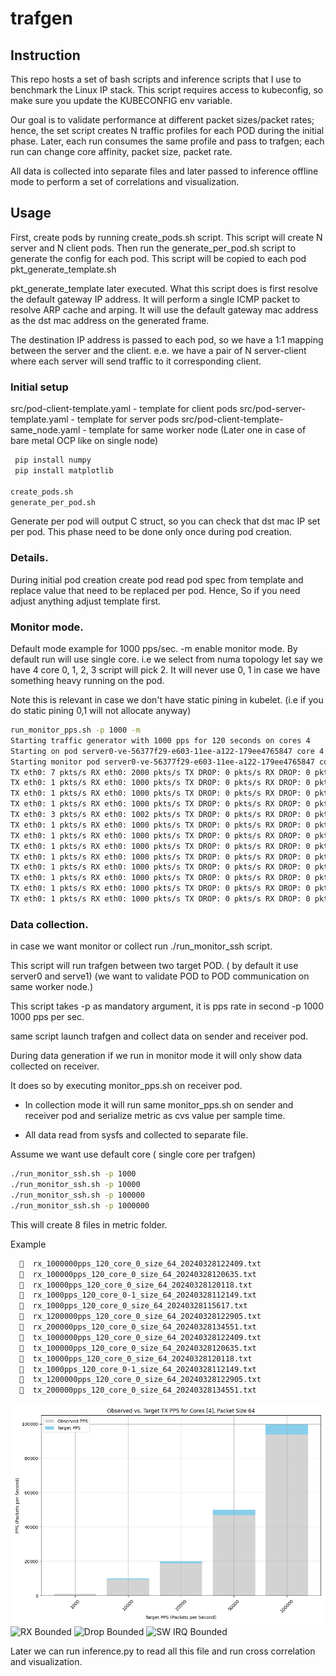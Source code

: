 # trafgen

## Instruction

This repo hosts a set of bash scripts and inference scripts that I use to benchmark the Linux IP stack. 
This script requires access to kubeconfig, so make sure you update the KUBECONFIG env variable.

Our goal is to validate performance at different packet sizes/packet rates; hence, the set script 
creates N traffic profiles for each POD during the initial phase. Later, each run consumes the same 
profile and pass to trafgen; each run can change core affinity, packet size, packet rate.

All data is collected into separate files and later passed to inference offline mode to 
perform a set of correlations and visualization.

## Usage

First, create pods by running create_pods.sh script. This script will create N server and N client pods. 
Then run the generate_per_pod.sh script to generate the config for each pod. This script will be 
copied to each pod
pkt_generate_template.sh

pkt_generate_template later executed. What this script does is first resolve the default gateway IP address.
It will perform a single ICMP packet to resolve ARP cache and arping. It will use the default gateway mac address
as the dst mac address on the generated frame.

The destination IP address is passed to each pod, so we have a 1:1 mapping between the server and the client. 
e.e. we have a pair of N server-client where each server will send traffic to it corresponding client.

### Initial setup

src/pod-client-template.yaml - template for client pods
src/pod-server-template.yaml - template for server pods
src/pod-client-template-same_node.yaml - template for same worker node 
(Later one in case of bare metal OCP like on single node)

```bash
 pip install numpy
 pip install matplotlib

create_pods.sh
generate_per_pod.sh

```

Generate per pod will output C struct, so you can check that dst mac IP set per pod.
This phase need to be done only once during pod creation.

### Details.

During initial pod creation create pod read pod spec from template and replace 
value that need to be replaced per pod.  Hence, So if you need adjust anything 
adjust template first.


### Monitor mode.

Default mode example for 1000 pps/sec. -m enable monitor mode.  By default run will 
use single core.  i.e we select from numa topology let say we have 4 core 0, 1, 2, 3 script will pick 2.
It will never use 0, 1 in case we have something heavy running on the pod.  

Note this is relevant in case we don't have static pining in kubelet.
(i.e if you do static pining 0,1 will not allocate anyway)


```bash
run_monitor_pps.sh -p 1000 -m
Starting traffic generator with 1000 pps for 120 seconds on cores 4
Starting on pod server0-ve-56377f29-e603-11ee-a122-179ee4765847 core 4 with 1000 pps for 120 sec
Starting monitor pod server0-ve-56377f29-e603-11ee-a122-179ee4765847 core 4 with 120 sec.
TX eth0: 7 pkts/s RX eth0: 2000 pkts/s TX DROP: 0 pkts/s RX DROP: 0 pkts/s IRQ Rate: 1590, SIRQ Rate: 1912 NET_TX_RATE: 0, NET_RX_RATE: 1008 AVG_SIZE: 88
TX eth0: 1 pkts/s RX eth0: 1000 pkts/s TX DROP: 0 pkts/s RX DROP: 0 pkts/s IRQ Rate: 2764, SIRQ Rate: 1711 NET_TX_RATE: 0, NET_RX_RATE: 1032 AVG_SIZE: 88
TX eth0: 1 pkts/s RX eth0: 1000 pkts/s TX DROP: 0 pkts/s RX DROP: 0 pkts/s IRQ Rate: 1823, SIRQ Rate: 1449 NET_TX_RATE: 0, NET_RX_RATE: 1002 AVG_SIZE: 88
TX eth0: 1 pkts/s RX eth0: 1000 pkts/s TX DROP: 0 pkts/s RX DROP: 0 pkts/s IRQ Rate: 3723, SIRQ Rate: 1803 NET_TX_RATE: 0, NET_RX_RATE: 1017 AVG_SIZE: 88
TX eth0: 3 pkts/s RX eth0: 1002 pkts/s TX DROP: 0 pkts/s RX DROP: 0 pkts/s IRQ Rate: 2882, SIRQ Rate: 1545 NET_TX_RATE: 1, NET_RX_RATE: 775 AVG_SIZE: 57
TX eth0: 1 pkts/s RX eth0: 1000 pkts/s TX DROP: 0 pkts/s RX DROP: 0 pkts/s IRQ Rate: 1694, SIRQ Rate: 1213 NET_TX_RATE: 0, NET_RX_RATE: 738 AVG_SIZE: 88
TX eth0: 1 pkts/s RX eth0: 1000 pkts/s TX DROP: 0 pkts/s RX DROP: 0 pkts/s IRQ Rate: 1369, SIRQ Rate: 1094 NET_TX_RATE: 0, NET_RX_RATE: 741 AVG_SIZE: 88
TX eth0: 1 pkts/s RX eth0: 1000 pkts/s TX DROP: 0 pkts/s RX DROP: 0 pkts/s IRQ Rate: 1548, SIRQ Rate: 1133 NET_TX_RATE: 0, NET_RX_RATE: 740 AVG_SIZE: 88
TX eth0: 1 pkts/s RX eth0: 1000 pkts/s TX DROP: 0 pkts/s RX DROP: 0 pkts/s IRQ Rate: 3191, SIRQ Rate: 1500 NET_TX_RATE: 0, NET_RX_RATE: 741 AVG_SIZE: 88
TX eth0: 1 pkts/s RX eth0: 1000 pkts/s TX DROP: 0 pkts/s RX DROP: 0 pkts/s IRQ Rate: 1482, SIRQ Rate: 1461 NET_TX_RATE: 1, NET_RX_RATE: 1045 AVG_SIZE: 88
TX eth0: 1 pkts/s RX eth0: 1000 pkts/s TX DROP: 0 pkts/s RX DROP: 0 pkts/s IRQ Rate: 1425, SIRQ Rate: 1103 NET_TX_RATE: 0, NET_RX_RATE: 742 AVG_SIZE: 88
TX eth0: 1 pkts/s RX eth0: 1000 pkts/s TX DROP: 0 pkts/s RX DROP: 0 pkts/s IRQ Rate: 2121, SIRQ Rate: 1200 NET_TX_RATE: 0, NET_RX_RATE: 744 AVG_SIZE: 88
TX eth0: 1 pkts/s RX eth0: 1000 pkts/s TX DROP: 0 pkts/s RX DROP: 0 pkts/s IRQ Rate: 3422, SIRQ Rate: 1812 NET_TX_RATE: 0, NET_RX_RATE: 1011 AVG_SIZE: 88
```


### Data collection.

in case we want monitor or collect run ./run_monitor_ssh script. 

This script will run trafgen between two target POD. ( by default it use server0 and serve1)
(we want to validate POD to POD communication on same worker node.)

This script takes -p as mandatory argument, it is pps rate in second 
-p 1000 1000 pps per sec. 

same script launch trafgen and collect data on sender and receiver pod.

During data generation if we run in monitor mode it will only show data collected
on receiver.

It does so by executing monitor_pps.sh on receiver pod.

- In collection mode it will run same monitor_pps.sh on sender and receiver pod
and serialize metric as cvs value per sample time.

- All data read from sysfs and collected to separate file.  

Assume we want use default core ( single core per trafgen)

```bash
./run_monitor_ssh.sh -p 1000
./run_monitor_ssh.sh -p 10000
./run_monitor_ssh.sh -p 100000
./run_monitor_ssh.sh -p 1000000
```

This will create 8 files in metric folder.

Example

```bash
    rx_1000000pps_120_core_0_size_64_20240328122409.txt
    rx_100000pps_120_core_0_size_64_20240328120635.txt
    rx_10000pps_120_core_0_size_64_20240328120118.txt
    rx_1000pps_120_core_0-1_size_64_20240328112149.txt
    rx_1000pps_120_core_0_size_64_20240328115617.txt
    rx_1200000pps_120_core_0_size_64_20240328122905.txt
    rx_200000pps_120_core_0_size_64_20240328134551.txt
    tx_1000000pps_120_core_0_size_64_20240328122409.txt
    tx_100000pps_120_core_0_size_64_20240328120635.txt
    tx_10000pps_120_core_0_size_64_20240328120118.txt
    tx_1000pps_120_core_0-1_size_64_20240328112149.txt
    tx_1200000pps_120_core_0_size_64_20240328122905.txt
    tx_200000pps_120_core_0_size_64_20240328134551.txt
```

![TX Bounded](tx_bounded_64_cores_4.png)
![RX Bounded](https://github.com/spyroot/trafgen/rx_bounded_64_cores_4.png)
![Drop Bounded](https://github.com/spyroot/trafgen/drop_bounded_64_cores_4.png)
![SW IRQ Bounded](https://github.com/spyroot/trafgen/sw_irq_bounded_64_cores_4.png)

Later we can run inference.py to read all this file and 
run cross correlation and visualization.


